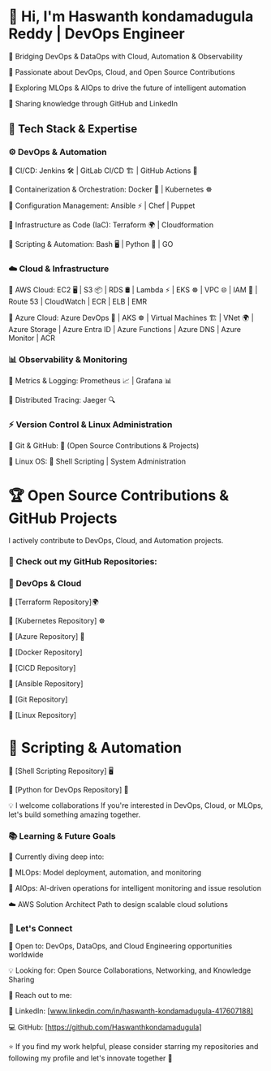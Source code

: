  # 👋 Hi, I'm Haswanth kondamadugula Reddy |  DevOps Engineer

🚀 Bridging DevOps & DataOps with Cloud, Automation & Observability

🔹 Passionate about DevOps, Cloud, and Open Source Contributions

🔹 Exploring MLOps & AIOps to drive the future of intelligent automation

🔹 Sharing knowledge through GitHub and LinkedIn 

## 🔧 Tech Stack & Expertise

### ⚙️ DevOps & Automation

🔹 CI/CD: Jenkins 🛠️ | GitLab CI/CD 🏗️ | GitHub Actions 🚀

🔹 Containerization & Orchestration: Docker 🐳 | Kubernetes ☸️ 

🔹 Configuration Management: Ansible ⚡ | Chef | Puppet

🔹 Infrastructure as Code (IaC): Terraform 🌍 | Cloudformation

🔹 Scripting & Automation: Bash 🖥️ | Python 🐍 | GO

### ☁️ Cloud & Infrastructure

🔹 AWS Cloud: EC2 🖥️ | S3 📦 | RDS 🛢️ | Lambda ⚡ | EKS ☸️ | VPC 🌐 | IAM 🔑 | Route 53 | CloudWatch | ECR | ELB | EMR

🔹 Azure Cloud: Azure DevOps 🚀 | AKS ☸️ | Virtual Machines 🏗️ | VNet 🌍 | Azure Storage | Azure Entra ID | Azure Functions | Azure DNS | Azure Monitor | ACR

### 📊 Observability & Monitoring

🔹 Metrics & Logging: Prometheus 📈 | Grafana 📊 

🔹 Distributed Tracing: Jaeger 🔍

### ⚡ Version Control & Linux Administration

🔹 Git & GitHub: 📝 (Open Source Contributions & Projects)

🔹 Linux OS: 🐧 Shell Scripting | System Administration

# 🏆 Open Source Contributions & GitHub Projects

I actively contribute to DevOps, Cloud, and Automation projects.

### 🚀 Check out my GitHub Repositories:

### 📌 DevOps & Cloud

🔹 [Terraform Repository]🌍

🔹 [Kubernetes Repository] ☸️

🔹 [Azure Repository] 🚀

🔹 [Docker Repository]

🔹 [CICD Repository]

🔹 [Ansible Repository]

🔹 [Git Repository]

🔹 [Linux Repository]

# 📌 Scripting & Automation

🔹 [Shell Scripting Repository] 🖥️

🔹 [Python for DevOps Repository] 🐍

💡 I welcome collaborations If you're interested in DevOps, Cloud, or MLOps, let's build something amazing together.

### 📚 Learning & Future Goals

🚀 Currently diving deep into:

🤖 MLOps: Model deployment, automation, and monitoring

🤖 AIOps: AI-driven operations for intelligent monitoring and issue resolution

☁️ AWS Solution Architect Path to design scalable cloud solutions

### 📢 Let's Connect

💼 Open to: DevOps, DataOps, and Cloud Engineering opportunities worldwide

💡 Looking for: Open Source Collaborations, Networking, and Knowledge Sharing

📩 Reach out to me:

🔗 LinkedIn: [www.linkedin.com/in/haswanth-kondamadugula-417607188]

💻 GitHub: [https://github.com/Haswanthkondamadugula]

⭐ If you find my work helpful, please consider starring my repositories and following my profile and let's innovate together 🎯

